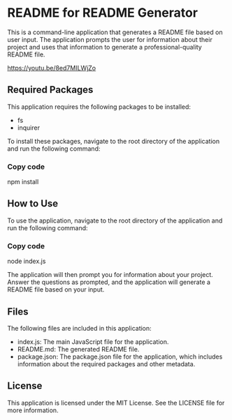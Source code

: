 # README for README Generator

This is a command-line application that generates a README file based on user input. The application prompts the user for information about their project and uses that information to generate a professional-quality README file.

https://youtu.be/8ed7MILWjZo

## Required Packages
This application requires the following packages to be installed:

* fs
* inquirer

To install these packages, navigate to the root directory of the application and run the following command:

### Copy code
npm install

## How to Use
To use the application, navigate to the root directory of the application and run the following command:

### Copy code
node index.js

The application will then prompt you for information about your project. Answer the questions as prompted, and the application will generate a README file based on your input.

## Files
The following files are included in this application:

* index.js: The main JavaScript file for the application.
* README.md: The generated README file.
* package.json: The package.json file for the application, which includes  information about the required packages and other metadata.

## License

This application is licensed under the MIT License. See the LICENSE file for more information.
